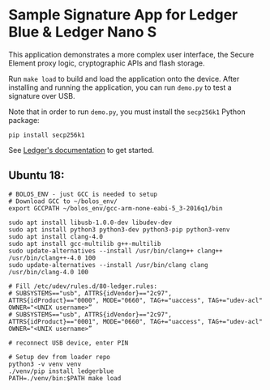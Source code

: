 # Sample Signature App for Ledger Blue & Ledger Nano S

This application demonstrates a more complex user interface, the Secure Element
proxy logic, cryptographic APIs and flash storage.

Run `make load` to build and load the application onto the device. After
installing and running the application, you can run `demo.py` to test a
signature over USB.

Note that in order to run `demo.py`, you must install the `secp256k1` Python
package:

```
pip install secp256k1
```

See [Ledger's documentation](http://ledger.readthedocs.io) to get started.

## Ubuntu 18:

```
# BOLOS_ENV - just GCC is needed to setup
# Download GCC to ~/bolos_env/
export GCCPATH ~/bolos_env/gcc-arm-none-eabi-5_3-2016q1/bin

sudo apt install libusb-1.0.0-dev libudev-dev
sudo apt install python3 python3-dev python3-pip python3-venv
sudo apt install clang-4.0
sudo apt install gcc-multilib g++-multilib
sudo update-alternatives --install /usr/bin/clang++ clang++ /usr/bin/clang++-4.0 100
sudo update-alternatives --install /usr/bin/clang clang /usr/bin/clang-4.0 100

# Fill /etc/udev/rules.d/80-ledger.rules:
# SUBSYSTEMS=="usb", ATTRS{idVendor}=="2c97", ATTRS{idProduct}=="0000", MODE="0660", TAG+="uaccess", TAG+="udev-acl" OWNER="<UNIX username>”
# SUBSYSTEMS=="usb", ATTRS{idVendor}=="2c97", ATTRS{idProduct}=="0001", MODE="0660", TAG+="uaccess", TAG+="udev-acl" OWNER="<UNIX username>”

# reconnect USB device, enter PIN

# Setup dev from loader repo
python3 -v venv venv
./venv/pip install ledgerblue
PATH=./venv/bin:$PATH make load
```
